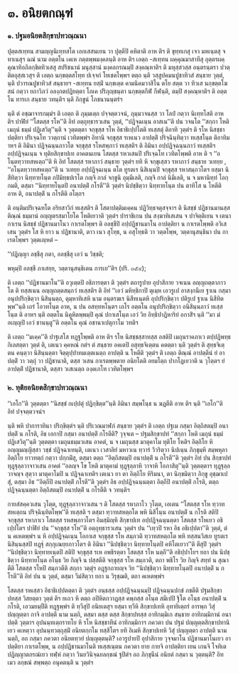 <h1>๓. อนิยตกณฺฑํ</h1>
<h3>๑. ปฐมอนิยตสิกฺขาปทวณฺณนา</h3>
<p> ปุตฺตสเทฺทน   สามญฺญนิเทฺทสโต เอกเสสนเยน วา ปุตฺตีปิ คหิตาติ อาห ติฯ ติ ขุทฺทเกสุ เจว มหเนฺตสุ จ ทาเนสุฯ ฉณํ นาม อตฺตโน เคเห กตฺตพฺพมงฺคลนฺติ อาห ติฯ เอตฺถ -สเทฺทน ผคฺคุณมาสาทีสุ อุตฺตรผคฺคุณาทิอภิลกฺขิตทิวเสสุ สปริชนานํ มนุสฺสานํ มงฺคลกรณมฺปิ สงฺคณฺหาติฯ ติ มหุสฺสวสฺส อนฺตรนฺตรา ปวตฺติตอุสฺสเวสุฯ ติ เอตฺถ นกฺขตฺตสโทฺท ปเจฺจกํ โยเชตโพฺพฯ ตตฺถ นฺติ วสฺสูปคมนปูชาทิวสํ สนฺธาย วุตฺตํ, นฺติ ปวารณปูชาทิวสํ สนฺธายฯ -สเทฺทน ยสฺมิํ นกฺขเตฺต คามนิคมวาสิโน ตโย สตฺต วา ทิวเส นกฺขตฺตโฆสนํ กตฺวา ยถาวิภวํ อลงฺกตปฎิยตฺตา โภเค ปริภุญฺชนฺตา นกฺขตฺตกีฬํ กีฬนฺติ, ตมฺปิ สงฺคณฺหาติฯ ติ อตฺตโน ทารเก สนฺธาย วทนฺติฯ นฺติ ภิกฺขูนํ โภชนานนฺตรํฯ</p>


<p> นฺติ ตํ อชฺฌาจารกมฺมํฯ ติ เอตฺถ ติ ภุมฺมเตฺถ ปจฺจตฺตวจนํ, ภุมฺมวจนสฺส วา โลปํ กตฺวา นิเทฺทโสติ อาห ติฯ ปาฬิยํ ‘‘โสตสฺส รโห’’ติ อิทํ อตฺถุทฺธารวเสน วุตฺตํ, ‘‘ปฎิจฺฉเนฺน อาสเน’’ติ ปน วจนโต ‘‘สกฺกา โหติ เมถุนํ ธมฺมํ ปฎิเสวิตุ’’นฺติ จ วุตฺตตฺตา จกฺขุสฺส รโห อิธาธิเปฺปโตติ ทเสฺสตุํ ติอาทิ วุตฺตํฯ ติ รโห นิสชฺชาปตฺติยา ปริเจฺฉโท ววตฺถานํ เวทิตพฺพํฯ อิทานิ จกฺขุสฺส รเหเนว อาปตฺติํ ปริจฺฉินฺทิตฺวา ทเสฺสโนฺต ติอาทิมาหฯ ติ อิมินา ปฎิจฺฉนฺนภาวโต จกฺขุสฺส รโหสพฺภาวํ ทเสฺสติฯ ติ อิมินา อปฺปฎิจฺฉนฺนภาวํ ทเสฺสติฯ อปฺปฎิจฺฉเนฺน จ ทุติยสิกฺขาปเท อาคตนเยน โสตสฺส รหวเสนปิ ปริเจฺฉโท เวทิตโพฺพติ อาห ติ ฯ ‘‘อโนฺตทฺวาทสหเตฺถ’’ติ หิ อิทํ โสตสฺส รหาภาวํ สนฺธาย วุตฺตํฯ ยทิ หิ จกฺขุเสฺสว รหาภาวํ สนฺธาย วเทยฺย , ‘‘อโนฺตทฺวาทสหเตฺถ’’ติ น วเทยฺย อปฺปฎิจฺฉเนฺน ตโต ทูรตเร นิสิเนฺนปิ จกฺขุสฺส รหาสมฺภวโตฯ ยสฺมา นิสีทิตฺวา นิทฺทายโนฺต กปิมิทฺธปเรโต กญฺจิ กาลํ จกฺขูนิ อุมฺมีเลติ, กญฺจิ กาลํ นิมีเลติ, น จ มหานิทฺทํ โอกฺกมติ, ตสฺมา ‘‘นิทฺทายโนฺตปิ อนาปตฺติํ กโรตี’’ติ วุตฺตํฯ นิปชฺชิตฺวา นิทฺทายโนฺต ปน ตาทิโส น โหตีติ อาห ติ, อนาปตฺติํ น กโรตีติ อโตฺถฯ</p>


<p>ติ อนฺติมปริเจฺฉทโต อริยสาวิกํ ทเสฺสติฯ ติ โสตาปตฺติมเคฺคน ปฎิวิทฺธจตุสจฺจาฯ ติ นิสชฺชํ ปฎิชานมานสฺส ติณฺณํ ธมฺมานํ อญฺญตรสมาโยโค โหติเยวาติ วุตฺตํฯ ปาราชิเกน ปน สงฺฆาทิเสเสน จ ปาจิตฺติเยน จ เตนากาเรน นิสชฺชํ ปฎิชานมาโนว กาเรตโพฺพฯ ติ อลชฺชีปิ อปฺปฎิชานมาโน อาปตฺติยา น กาเรตโพฺพติ อวิเสเสน วุตฺตํฯ โส หิ ยาว น ปฎิชานาติ, ตาว เนว สุโทฺธ, น อสุโทฺธติ วา วตฺตโพฺพ, วตฺตานุสนฺธินา ปน กาเรตโพฺพฯ วุตฺตเญฺหตํ –</p>


<p>
‘‘ปฎิญฺญา ลชฺชีสุ กตา, อลชฺชีสุ เอวํ น วิชฺชติ;  
  
พหุมฺปิ อลชฺชี ภาเสยฺย, วตฺตานุสนฺธิเตน การเย’’ติฯ (ปริ. ๓๕๙);  
</p>
  
<p>ติ เอตฺถ ‘‘ปฎิชานมาโน’’ติ อวุเตฺตปิ อธิการตฺตา ติ วุตฺตํฯ ตถารูปาย อุปาสิกาย วจเนน อญฺญถตฺตาภาวโต ติ ทสฺสเนน อญฺญถตฺตสมฺภวํ ทเสฺสติฯ ติ อิทํ ‘‘เอวํ มหิทฺธิกาปิ ตุเมฺห เอวรูเป อาสงฺกนีเย ฐาเน กสฺมา อนุปปริกฺขิตฺวา นิสินฺนตฺถ, ตุมฺหาทิเสหิ นาม อนฺตรฆเร นิสีทเนฺตหิ อุปปริกฺขิตฺวา ปติรูเป ฐาเน นิสีทิตพฺพ’’นฺติ เถรํ โอวทโนฺต อาห, น ปน อสทฺทหโนฺตฯ เถโร อตฺตโน อนุปปริกฺขิตฺวา อนิสินฺนภาวํ ทเสฺสโนฺต ติ อาหฯ นฺติ อตฺตโน นิคูหิตพฺพมฺปิ คุณํ ปกาเสโนฺต เอวํ  วิย อิทฺธิปาฎิหาริยํ อกาสิํฯ นฺติ ‘‘มา มํ อเญฺญปิ เอวํ ชานนฺตู’’ติ อตฺตโน คุณํ อชานาเปตุกาโม วทติฯ</p>


<p> ติ เอตฺถ ‘‘มเคฺค’’ติ ปาฐเสโส ทฎฺฐโพฺพติ  อาห ติฯ รโห นิสชฺชสฺสาทสฺส อสติปิ เมถุนราคภาเว ตปฺปฎิพทฺธกิเลสตฺตา วุตฺตํ ติ, เตเนว คฺคหณํ กตํฯ ตํ สนฺธาย อคเตปิ อสุทฺธจิเตฺตน คตตฺตา นฺติ วุตฺตํฯ ติ สุทฺธจิเตฺตน คนฺตฺวา นิสินฺนตฺตา จิตฺตุปฺปาทมเตฺตเนตฺถ อาปตฺติ น โหตีติ วุตฺตํฯ ติ เอตฺถ ติณฺณํ อาปตฺตีนํ ยํ อาปตฺติํ วา วตฺถุํ วา ปฎิชานาติ, ตสฺส วเสน กาเรตพฺพตาย อนิยโตติ อยมโตฺถ ปากโฎเยวาติ น วุโตฺตฯ ยํ อาปตฺติํ ปฎิชานาติ, ตสฺสา วเสเนตฺถ องฺคเภโท เวทิตโพฺพฯ</p>

</p>


<h3>๒. ทุติยอนิยตสิกฺขาปทวณฺณนา</h3>
<p> ‘‘เอโก’’ติ วุตฺตตฺตา ‘‘นิสชฺชํ กเปฺปตุํ ปฎิกฺขิตฺต’’นฺติ อิมินา สมฺพโนฺธ น ฆฎตีติ อาห ติฯ นฺติ ‘‘เอโก’’ติ อิทํ ปจฺจตฺตวจนํฯ</p>


<p> นฺติ พหิ ปาการาทินา ปริกฺขิตฺตํฯ นฺติ ปริเวณมาฬกํ สนฺธาย วุตฺตํฯ ติ เอตฺถ ปฐเม กสฺมา อิตฺถิสตมฺปิ อนาปตฺติํ น กโรติ, อิธ เอกาปิ กสฺมา อนาปตฺติํ กโรตีติ? วุจฺจเต – ปฐมสิกฺขาปทํ ‘‘สกฺกา โหติ เมถุนํ ธมฺมํ ปฎิเสวิตุ’’นฺติ วุตฺตตฺตา เมถุนธมฺมวเสน อาคตํ, น จ เมถุนสฺส มาตุคาโม ทุติโย โหติฯ อิตฺถิโย หิ อญฺญมญฺญิสฺสา วชฺชํ ปฎิจฺฉาเทนฺติ, เตเนว เวสาลิยํ มหาวเน ทฺวารํ วิวริตฺวา นิปเนฺน ภิกฺขุมฺหิ สมฺพหุลา อิตฺถิโย ยาวทตฺถํ กตฺวา ปกฺกมิํสุ, ตสฺมา ตตฺถ ‘‘อิตฺถิสตมฺปิ อนาปตฺติํ น กโรตี’’ติ วุตฺตํฯ อิทํ ปน สิกฺขาปทํ ทุฎฺฐุลฺลวาจาวเสน อาคตํ ‘‘อลญฺจ โข โหติ มาตุคามํ ทุฎฺฐุลฺลาหิ วาจาหิ โอภาสิตุ’’นฺติ  วุตฺตตฺตาฯ ทุฎฺฐุลฺลวาจญฺจ สุตฺวา มาตุคาโมปิ น ปฎิจฺฉาเทติฯ เตเนว  ยา ตา อิตฺถิโย หิริมนา, ตา นิกฺขมิตฺวา ภิกฺขู อุชฺฌาเปสุํ, ตสฺมา อิธ ‘‘อิตฺถีปิ อนาปตฺติํ กโรตี’’ติ วุตฺตํฯ อิธ อปฺปฎิจฺฉนฺนตฺตา อิตฺถีปิ อนาปตฺติํ กโรติ, ตตฺถ ปฎิจฺฉนฺนตฺตา อิตฺถิสตมฺปิ อนาปตฺติํ น กโรตีติ จ วทนฺติฯ</p>


<p>กายสํสคฺควเสน  วุโตฺต, ทุฎฺฐุลฺลวาจาวเสน ฯ ติ โสตสฺส รหาภาโว วุโตฺต, เอเตน ‘‘โสตสฺส รโห ทฺวาทสหเตฺถน ปริจฺฉินฺทิตโพฺพ’’ติ ทเสฺสติ ฯ ตสฺมา ทฺวาทสหตฺถโต พหิ นิสิโนฺน อนาปตฺติํ น กโรติ สติปิ จกฺขุสฺส รหาภาเว โสตสฺส รหสพฺภาวโตฯ อิมสฺมิญฺหิ สิกฺขาปเท อปฺปฎิจฺฉนฺนตฺตา โสตสฺส รโหเยว อธิเปฺปโตฯ ปาฬิยํ ปน ‘‘จกฺขุสฺส รโห’’ติ อตฺถุทฺธารวเสน วุตฺตํฯ  ปน ‘‘เทฺวปิ รหา อิธ อธิเปฺปตา’’ติ วุตฺตํ, ตํ น คเหตพฺพํฯ น หิ อปฺปฎิจฺฉเนฺน โอกาเส จกฺขุสฺส รโห สมฺภวติ ทฺวาทสหตฺถโต พหิ ทสฺสนวิสเย ทูรตเร นิสินฺนสฺสปิ ทฎฺฐุํ สกฺกุเณยฺยภาวโตฯ ติ อิมินา ‘‘นิปชฺชิตฺวา นิทฺทายโนฺตปิ คหิโตเยวา’’ติ ตีสุปิ  วุตฺตํฯ ‘‘นิปชฺชิตฺวา นิทฺทายเนฺตปิ สติปิ จกฺขุสฺส รเห อพธิรตฺตา โสตสฺส รโห นตฺถี’’ติ  อธิปฺปาโยฯ ยถา ปน นิปชฺชิตฺวา นิทฺทายโนฺต อโนฺธ วิย กิญฺจิ น ปสฺสตีติ จกฺขุสฺส รโห สมฺภวติ, ตถา พธิโร วิย กิญฺจิ สทฺทํ น สุณาตีติ โสตสฺส รโหปิ สมฺภวตีติ สกฺกา วตฺตุํฯ อฎฺฐกถายญฺจ  วิย ‘‘นิปชฺชิตฺวา นิทฺทายโนฺตปิ อนาปตฺติํ น กโรตี’’ติ อิทํ ปน น วุตฺตํ, ตสฺมา วีมํสิตฺวา ยถา น วิรุชฺฌติ, ตถา คเหตพฺพํฯ</p>


<p>โสตสฺส รหเสฺสว อิธาธิเปฺปตตฺตา ติ วุตฺตํฯ อนฺธสฺส อปฺปฎิจฺฉนฺนมฺปิ ปฎิจฺฉนฺนปกฺขํ ภชตีติ ปฐมสิกฺขาปทสฺส วิสยตฺตา วุตฺตํ ติฯ ยเถว หิ ตตฺถ อปิหิตกวาฎสฺส คพฺภสฺส อโนฺต สมีเปปิ ฐิโต อโนฺธ อนาปตฺติํ น กโรติ, เอวมยมฺปีติ ทฎฺฐพฺพํฯ ติ ทฺวีสุปิ อนิยเตสุฯ ยสฺมา ทฺวีหิ สิกฺขาปเทหิ อุทายิเตฺถรํ อารพฺภ วิสุํ ปญฺญตฺตา กาจิ อาปตฺติ นาม นตฺถิ, ตสฺมา ตสฺส ตสฺส สิกฺขาปทสฺส อาทิกมฺมิเก สนฺธาย อาทิกมฺมิกานํ อนาปตฺติ วุตฺตาฯ อุปนนฺทเตฺถราทโย หิ รโห นิสชฺชาทีนํ  อาทิกมฺมิกาฯ ภควตา ปน ปฐมํ ปญฺญตฺตสิกฺขาปทานิเยว คเหตฺวา อุปนนฺทวตฺถุสฺมิํ อนิยตกฺกโม ทสฺสิโตฯ ยทิ อิเมหิ สิกฺขาปเทหิ วิสุํ ปญฺญตฺตา อาปตฺติ นาม นตฺถิ, อถ กสฺมา ภควตา อนิยตทฺวยํ ปญฺญตฺตนฺติ? เอวรูปายปิ อุปาสิกาย วุจฺจมาโน ปฎิชานมาโนเยว อาปตฺติยา กาเรตโพฺพ, น อปฺปฎิชานมาโนติ ทเสฺสเนฺตน ภควตา ยาย กายจิ อาปตฺติยา เยน เกนจิ โจทิเต ปฎิญฺญาตกรณํเยว ทฬฺหํ กตฺวา วินยวินิจฺฉยลกฺขณํ ฐปิตํฯ อถ ภิกฺขุนีนํ อนิยตํ กสฺมา น วุตฺตนฺติ? อิทเมว ลกฺขณํ สพฺพตฺถ อนุคตนฺติ น วุตฺตํฯ</p>

</p>

</p>

</p>





